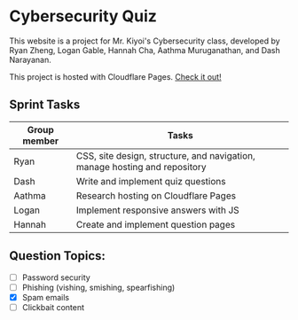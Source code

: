 # Cybersecurity Quiz
This website is a project for Mr. Kiyoi's Cybersecurity class,  developed by Ryan Zheng, Logan Gable, Hannah Cha, Aathma Muruganathan, and Dash Narayanan.  

This project is hosted with Cloudflare Pages. [Check it out!](https://cybersecurity-quiz.pages.dev/)
## Sprint Tasks
| Group member | Tasks | 
| ------ | ------ |  
| Ryan | CSS, site design, structure, and navigation, manage hosting and repository |
| Dash | Write and implement quiz questions |
| Aathma | Research hosting on Cloudflare Pages |
| Logan | Implement responsive answers with JS |
| Hannah | Create and implement question pages |

## Question Topics:
- [ ] Password security
- [ ] Phishing (vishing, smishing, spearfishing)
- [X] Spam emails
- [ ] Clickbait content